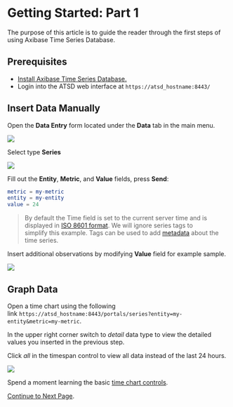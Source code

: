 # Getting Started: Part 1

The purpose of this article is to guide the reader through the first steps of using Axibase Time Series Database.

## Prerequisites

* [Install Axibase Time Series Database.](../installation/README.md)
* Login into the ATSD web interface at `https://atsd_hostname:8443/`

## Insert Data Manually

Open the **Data Entry** form located under the **Data** tab in the main menu.

![](./resources/getting-started_1.png)

Select type **Series**

![](./resources/getting-started_2.png)

Fill out the **Entity**, **Metric**, and **Value** fields, press **Send**:

```elm
metric = my-metric
entity = my-entity
value = 24
```

> By default the Time field is set to the current server time and is displayed in [ISO 8601 format](https://en.wikipedia.org/wiki/ISO_8601).
> We will ignore series tags to simplify this example. Tags can be used to add [metadata](https://axibase.com/products/axibase-time-series-database/data-model/) about the time series.

Insert additional observations by modifying **Value** field for example sample.

![](./resources/getting-started_3.png)

## Graph Data

Open a time chart using the following link `https://atsd_hostname:8443/portals/series?entity=my-entity&metric=my-metric`.

In the upper right corner switch to _detail_ data type to view the detailed values you inserted in the previous step.

Click _all_ in the timespan control to view all data instead of the last 24 hours.

![](./resources/hello_world_time_chart4.png)

Spend a moment learning the basic [time chart controls](https://axibase.com/products/axibase-time-series-database/visualization/widgets/time-chart/).

[Continue to Next Page](getting-started-2.md).
